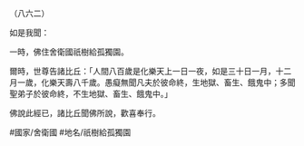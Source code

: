 （八六二）

如是我聞：

一時，佛住舍衛國祇樹給孤獨園。

爾時，世尊告諸比丘：「人間八百歲是化樂天上一日一夜，如是三十日一月，十二月一歲，化樂天壽八千歲。愚癡無聞凡夫於彼命終，生地獄、畜生、餓鬼中；多聞聖弟子於彼命終，不生地獄、畜生、餓鬼中。」

佛說此經已，諸比丘聞佛所說，歡喜奉行。

#國家/舍衛國
#地名/祇樹給孤獨園

